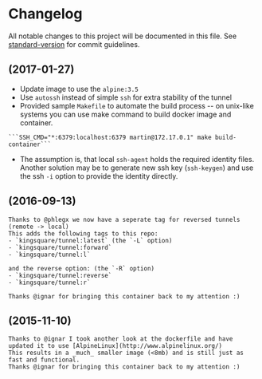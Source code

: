 # Changelog

All notable changes to this project will be documented in this file. See [standard-version](https://github.com/conventional-changelog/standard-version) for commit guidelines.

## (2017-01-27)

   - Update image to use the `alpine:3.5`
   - Use `autossh` instead of simple `ssh` for extra stability of the tunnel
   - Provided sample `Makefile` to automate the build process -- on
     unix-like systems you can use make command to build docker image and
     container.

	```SSH_CMD="*:6379:localhost:6379 martin@172.17.0.1" make build-container```

   - The assumption is, that local `ssh-agent` holds the required identity
     files.  Another solution may be to generate new ssh key (`ssh-keygen`)
     and use the ssh `-i` option to provide the identity directly.

## (2016-09-13)

    Thanks to @phlegx we now have a seperate tag for reversed tunnels (remote -> local)
    This adds the following tags to this repo:
    - `kingsquare/tunnel:latest` (the `-L` option)
    - `kingsquare/tunnel:forward`
    - `kingsquare/tunnel:l`

    and the reverse option: (the `-R` option)
    - `kingsquare/tunnel:reverse`
    - `kingsquare/tunnel:r`

    Thanks @ignar for bringing this container back to my attention :)

## (2015-11-10)

    Thanks to @ignar I took another look at the dockerfile and have updated it to use [AlpineLinux](http://www.alpinelinux.org/)
    This results in a _much_ smaller image (<8mb) and is still just as fast and functional.
    Thanks @ignar for bringing this container back to my attention :)
